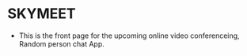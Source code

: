 # SKYMEET

* This is the front page for the upcoming online video conferenceing, Random person chat App.
